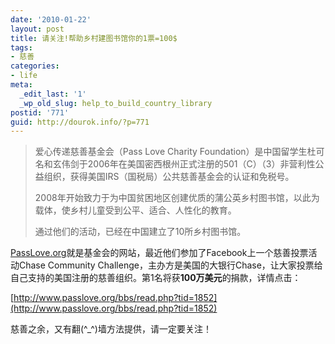 ```yaml
---
date: '2010-01-22'
layout: post
title: 请关注!帮助乡村建图书馆你的1票=100$
tags:
- 慈善
categories:
- life
meta:
  _edit_last: '1'
  _wp_old_slug: help_to_build_country_library
postid: '771'
guid: http://dourok.info/?p=771
---
```

> 爱心传递慈善基金会（Pass Love Charity
> Foundation）是中国留学生杜可名和玄伟剑于2006年在美国密西根州正式注册的501（C）（3）非营利性公益组织，获得美国IRS（国税局）公共慈善基金会的认证和免税号。
>
> 2008年开始致力于为中国贫困地区创建优质的蒲公英乡村图书馆，以此为载体，使乡村儿童受到公平、适合、人性化的教育。
>
> 通过他们的活动，已经在中国建立了10所乡村图书馆。

[PassLove.org](http://www.passlove.org/)就是基金会的网站，最近他们参加了Facebook上一个慈善投票活动Chase
Community
Challenge，主办方是美国的大银行Chase，让大家投票给自己支持的美国注册的慈善组织。第1名将获**100万美元**的捐款，详情点击：

[http://www.passlove.org/bbs/read.php?tid=1852](http://www.passlove.org/bbs/read.php?tid=1852)

慈善之余，又有翻(^\_^)墙方法提供，请一定要关注！
